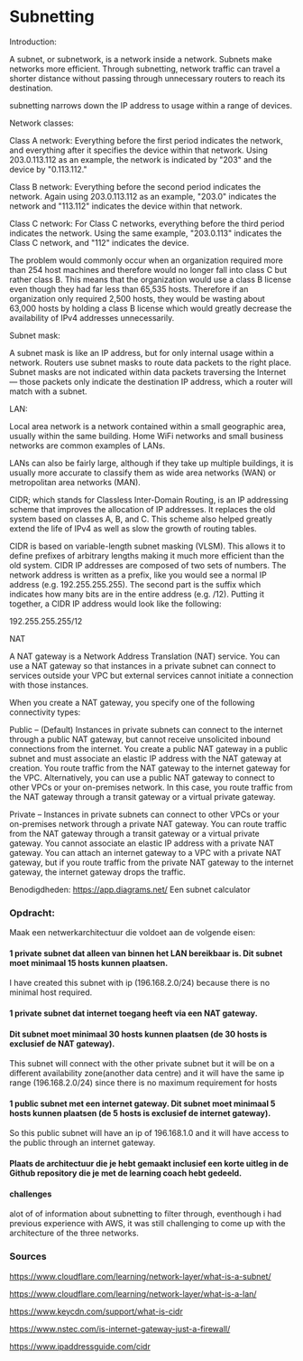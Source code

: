# Subnetting


Introduction:

A subnet, or subnetwork, is a network inside a network. Subnets make networks more efficient. Through subnetting, network traffic can travel a shorter distance without passing through unnecessary routers to reach its destination.

subnetting narrows down the IP address to usage within a range of devices.

Network classes:

Class A network: Everything before the first period indicates the network, and everything after it specifies the device within that network. Using 203.0.113.112 as an example, the network is indicated by "203" and the device by "0.113.112."

Class B network: Everything before the second period indicates the network. Again using 203.0.113.112 as an example, "203.0" indicates the network and "113.112" indicates the device within that network.

Class C network: For Class C networks, everything before the third period indicates the network. Using the same example, "203.0.113" indicates the Class C network, and "112" indicates the device.

The problem would commonly occur when an organization required more than 254 host machines and therefore would no longer fall into class C but rather class B. This means that the organization would use a class B license even though they had far less than 65,535 hosts. Therefore if an organization only required 2,500 hosts, they would be wasting about 63,000 hosts by holding a class B license which would greatly decrease the availability of IPv4 addresses unnecessarily.



Subnet mask:

A subnet mask is like an IP address, but for only internal usage within a network. Routers use subnet masks to route data packets to the right place. Subnet masks are not indicated within data packets traversing the Internet — those packets only indicate the destination IP address, which a router will match with a subnet.



LAN:

Local area network is a network contained within a small geographic area, usually within the same building. Home WiFi networks and small business networks are common examples of LANs. 

LANs can also be fairly large, although if they take up multiple buildings, it is usually more accurate to classify them as wide area networks (WAN) or metropolitan area networks (MAN).

CIDR;
which stands for Classless Inter-Domain Routing, is an IP addressing scheme that improves the allocation of IP addresses. It replaces the old system based on classes A, B, and C. This scheme also helped greatly extend the life of IPv4 as well as slow the growth of routing tables.

CIDR is based on variable-length subnet masking (VLSM). This allows it to define prefixes of arbitrary lengths making it much more efficient than the old system. CIDR IP addresses are composed of two sets of numbers. The network address is written as a prefix, like you would see a normal IP address (e.g. 192.255.255.255). The second part is the suffix which indicates how many bits are in the entire address (e.g. /12). Putting it together, a CIDR IP address would look like the following:

192.255.255.255/12

NAT

A NAT gateway is a Network Address Translation (NAT) service. You can use a NAT gateway so that instances in a private subnet can connect to services outside your VPC but external services cannot initiate a connection with those instances.

When you create a NAT gateway, you specify one of the following connectivity types:

Public – (Default) Instances in private subnets can connect to the internet through a public NAT gateway, but cannot receive unsolicited inbound connections from the internet. You create a public NAT gateway in a public subnet and must associate an elastic IP address with the NAT gateway at creation. You route traffic from the NAT gateway to the internet gateway for the VPC. Alternatively, you can use a public NAT gateway to connect to other VPCs or your on-premises network. In this case, you route traffic from the NAT gateway through a transit gateway or a virtual private gateway.

Private – Instances in private subnets can connect to other VPCs or your on-premises network through a private NAT gateway. You can route traffic from the NAT gateway through a transit gateway or a virtual private gateway. You cannot associate an elastic IP address with a private NAT gateway. You can attach an internet gateway to a VPC with a private NAT gateway, but if you route traffic from the private NAT gateway to the internet gateway, the internet gateway drops the traffic.



Benodigdheden:
https://app.diagrams.net/
Een subnet calculator
### Opdracht:
 Maak een netwerkarchitectuur die voldoet aan de volgende eisen:


#### 1 private subnet dat alleen van binnen het LAN bereikbaar is. Dit subnet moet minimaal 15 hosts kunnen plaatsen.

I have created this subnet with ip (196.168.2.0/24) because there is no minimal host required.

#### 1 private subnet dat internet toegang heeft via een NAT gateway. 
#### Dit subnet moet minimaal 30 hosts kunnen plaatsen (de 30 hosts is exclusief de NAT gateway).

This subnet will connect with the other private subnet but it will be on a different availability zone(another data centre) and it will have the same 
ip range (196.168.2.0/24) since there is no maximum requirement for hosts

#### 1 public subnet met een internet gateway. Dit subnet moet minimaal 5 hosts kunnen plaatsen (de 5 hosts is exclusief de internet gateway).

So this public subnet will have an ip of 196.168.1.0 and it will have access to the public through an internet gateway.

#### Plaats de architectuur die je hebt gemaakt inclusief een korte uitleg in de Github repository die je met de learning coach hebt gedeeld.


#### challenges

alot of of information about subnetting to filter through, eventhough i had previous experience with AWS, it was still challenging to come up with the architecture of the three networks.


### Sources

https://www.cloudflare.com/learning/network-layer/what-is-a-subnet/

https://www.cloudflare.com/learning/network-layer/what-is-a-lan/

https://www.keycdn.com/support/what-is-cidr

https://www.nstec.com/is-internet-gateway-just-a-firewall/

https://www.ipaddressguide.com/cidr
